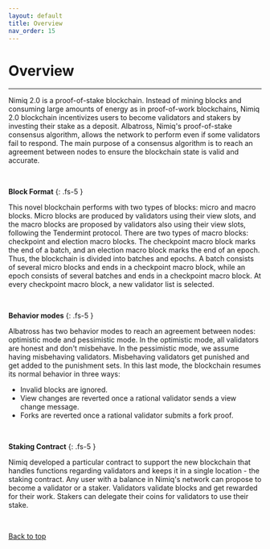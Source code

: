 ```yaml
---
layout: default
title: Overview
nav_order: 15
---
```


# Overview

---

Nimiq 2.0 is a proof-of-stake blockchain. Instead of mining blocks and consuming large amounts of energy as in proof-of-work blockchains, Nimiq 2.0 blockchain incentivizes users to become validators and stakers by investing their stake as a deposit. Albatross, Nimiq's proof-of-stake consensus algorithm, allows the network to perform even if some validators fail to respond. The main purpose of a consensus algorithm is to reach an agreement between nodes to ensure the blockchain state is valid and accurate.

<br />

**Block Format**
{: .fs-5 }

This novel blockchain performs with two types of blocks: micro and macro blocks. Micro blocks are produced by validators using their view slots, and the macro blocks are proposed by validators also using their view slots, following the Tendermint protocol. There are two types of macro blocks: checkpoint and election macro blocks. The checkpoint macro block marks the end of a batch, and an election macro block marks the end of an epoch. Thus, the blockchain is divided into batches and epochs. A batch consists of several micro blocks and ends in a checkpoint macro block, while an epoch consists of several batches and ends in a checkpoint macro block. At every checkpoint macro block, a new validator list is selected.

<br />

**Behavior modes**
{: .fs-5 }

Albatross has two behavior modes to reach an agreement between nodes: optimistic mode and pessimistic mode. In the optimistic mode, all validators are honest and don't misbehave. In the pessimistic mode, we assume having misbehaving validators. Misbehaving validators get punished and get added to the punishment sets. In this last mode, the blockchain resumes its normal behavior in three ways:

- Invalid blocks are ignored.
- View changes are reverted once a rational validator sends a view change message.
- Forks are reverted once a rational validator submits a fork proof.

<br />

**Staking Contract**
{: .fs-5 }

Nimiq developed a particular contract to support the new blockchain that handles functions regarding validators and keeps it in a single location - the staking contract. Any user with a balance in Nimiq's network can propose to become a validator or a staker. Validators validate blocks and get rewarded for their work. Stakers can delegate their coins for validators to use their stake.

<br />

[Back to top](#)